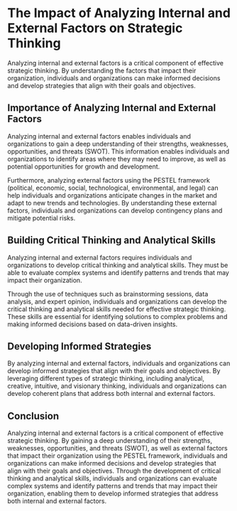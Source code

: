 The Impact of Analyzing Internal and External Factors on Strategic Thinking
===============================================================================================================================

Analyzing internal and external factors is a critical component of effective strategic thinking. By understanding the factors that impact their organization, individuals and organizations can make informed decisions and develop strategies that align with their goals and objectives.

Importance of Analyzing Internal and External Factors
-----------------------------------------------------

Analyzing internal and external factors enables individuals and organizations to gain a deep understanding of their strengths, weaknesses, opportunities, and threats (SWOT). This information enables individuals and organizations to identify areas where they may need to improve, as well as potential opportunities for growth and development.

Furthermore, analyzing external factors using the PESTEL framework (political, economic, social, technological, environmental, and legal) can help individuals and organizations anticipate changes in the market and adapt to new trends and technologies. By understanding these external factors, individuals and organizations can develop contingency plans and mitigate potential risks.

Building Critical Thinking and Analytical Skills
------------------------------------------------

Analyzing internal and external factors requires individuals and organizations to develop critical thinking and analytical skills. They must be able to evaluate complex systems and identify patterns and trends that may impact their organization.

Through the use of techniques such as brainstorming sessions, data analysis, and expert opinion, individuals and organizations can develop the critical thinking and analytical skills needed for effective strategic thinking. These skills are essential for identifying solutions to complex problems and making informed decisions based on data-driven insights.

Developing Informed Strategies
------------------------------

By analyzing internal and external factors, individuals and organizations can develop informed strategies that align with their goals and objectives. By leveraging different types of strategic thinking, including analytical, creative, intuitive, and visionary thinking, individuals and organizations can develop coherent plans that address both internal and external factors.

Conclusion
----------

Analyzing internal and external factors is a critical component of effective strategic thinking. By gaining a deep understanding of their strengths, weaknesses, opportunities, and threats (SWOT), as well as external factors that impact their organization using the PESTEL framework, individuals and organizations can make informed decisions and develop strategies that align with their goals and objectives. Through the development of critical thinking and analytical skills, individuals and organizations can evaluate complex systems and identify patterns and trends that may impact their organization, enabling them to develop informed strategies that address both internal and external factors.

